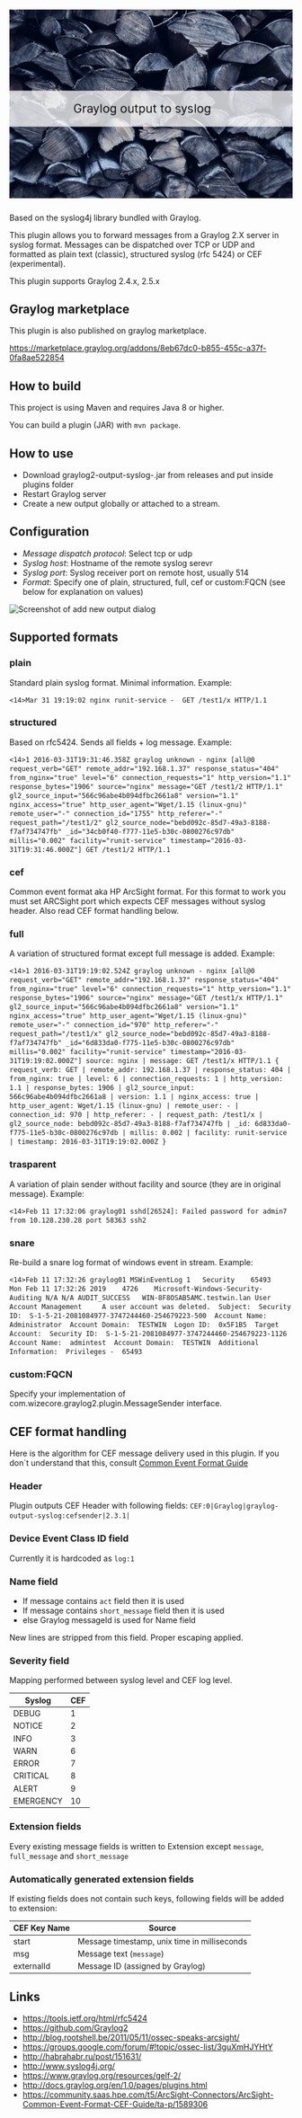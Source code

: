 # ![Graylog output plugin Syslog](graylog-output-syslog-lucas-minklein-3974.png)

Based on the syslog4j library bundled with Graylog.

This plugin allows you to forward messages from a Graylog 2.X server in syslog format. Messages can be dispatched over TCP or UDP and formatted as plain text (classic), structured syslog (rfc 5424) or CEF (experimental).

This plugin supports Graylog 2.4.x, 2.5.x

## Graylog marketplace

This plugin is also published on graylog marketplace.

https://marketplace.graylog.org/addons/8eb67dc0-b855-455c-a37f-0fa8ae522854

## How to build
This project is using Maven and requires Java 8 or higher.

You can build a plugin (JAR) with `mvn package`.

## How to use

  * Download graylog2-output-syslog-<VERSION>.jar from releases and put inside plugins folder
  * Restart Graylog server
  * Create a new output globally or attached to a stream.

## Configuration

  * *Message dispatch protocol*: Select tcp or udp
  * *Syslog host*: Hostname of the remote syslog serevr
  * *Syslog port*: Syslog receiver port on remote host, usually 514
  * *Format*: Specify one of plain, structured, full, cef or custom:FQCN (see below for explanation on values)

![Screenshot of add new output dialog](graylog2-output-syslog-2.1.3-parameters.png)

## Supported formats

### plain

Standard plain syslog format. Minimal information.
Example:
````
<14>Mar 31 19:19:02 nginx runit-service -  GET /test1/x HTTP/1.1
````

### structured

Based on rfc5424. Sends all fields + log message.
Example:
````
<14>1 2016-03-31T19:31:46.358Z graylog unknown - nginx [all@0 request_verb="GET" remote_addr="192.168.1.37" response_status="404" from_nginx="true" level="6" connection_requests="1" http_version="1.1" response_bytes="1906" source="nginx" message="GET /test1/2 HTTP/1.1" gl2_source_input="566c96abe4b094dfbc2661a8" version="1.1" nginx_access="true" http_user_agent="Wget/1.15 (linux-gnu)" remote_user="-" connection_id="1755" http_referer="-" request_path="/test1/2" gl2_source_node="bebd092c-85d7-49a3-8188-f7af734747fb" _id="34cb0f40-f777-11e5-b30c-0800276c97db" millis="0.002" facility="runit-service" timestamp="2016-03-31T19:31:46.000Z"] GET /test1/2 HTTP/1.1
````

### cef

Common event format aka HP ArcSight format. For this format to work you must set ARCSight port which expects CEF messages without syslog header. Also read CEF format handling below.

### full

A variation of structured format except full message is added.
Example:
````
<14>1 2016-03-31T19:19:02.524Z graylog unknown - nginx [all@0 request_verb="GET" remote_addr="192.168.1.37" response_status="404" from_nginx="true" level="6" connection_requests="1" http_version="1.1" response_bytes="1906" source="nginx" message="GET /test1/x HTTP/1.1" gl2_source_input="566c96abe4b094dfbc2661a8" version="1.1" nginx_access="true" http_user_agent="Wget/1.15 (linux-gnu)" remote_user="-" connection_id="970" http_referer="-" request_path="/test1/x" gl2_source_node="bebd092c-85d7-49a3-8188-f7af734747fb" _id="6d833da0-f775-11e5-b30c-0800276c97db" millis="0.002" facility="runit-service" timestamp="2016-03-31T19:19:02.000Z"] source: nginx | message: GET /test1/x HTTP/1.1 { request_verb: GET | remote_addr: 192.168.1.37 | response_status: 404 | from_nginx: true | level: 6 | connection_requests: 1 | http_version: 1.1 | response_bytes: 1906 | gl2_source_input: 566c96abe4b094dfbc2661a8 | version: 1.1 | nginx_access: true | http_user_agent: Wget/1.15 (linux-gnu) | remote_user: - | connection_id: 970 | http_referer: - | request_path: /test1/x | gl2_source_node: bebd092c-85d7-49a3-8188-f7af734747fb | _id: 6d833da0-f775-11e5-b30c-0800276c97db | millis: 0.002 | facility: runit-service | timestamp: 2016-03-31T19:19:02.000Z }
````

### trasparent

A variation of plain sender without facility and source (they are in original message).
Example:
````
<14>Feb 11 17:32:06 graylog01 sshd[26524]: Failed password for admin7 from 10.128.230.28 port 58363 ssh2
````

### snare

Re-build a snare log format of windows event in stream.
Example:
````
<14>Feb 11 17:32:26 graylog01 MSWinEventLog	1	Security	65493	Mon Feb 11 17:32:26 2019	4726	Microsoft-Windows-Security-Auditing	N/A	N/A	AUDIT_SUCCESS	WIN-8F8OSAB5AMC.testwin.lan	User Account Management		A user account was deleted.  Subject:  Security ID:  S-1-5-21-2081084977-3747244460-254679223-500  Account Name:  Administrator  Account Domain:  TESTWIN  Logon ID:  0x5F1B5  Target Account:  Security ID:  S-1-5-21-2081084977-3747244460-254679223-1126  Account Name:  admintest  Account Domain:  TESTWIN  Additional Information:  Privileges -	65493
````

### custom:FQCN

Specify your implementation of com.wizecore.graylog2.plugin.MessageSender interface.

## CEF format handling

Here is the algorithm for CEF message delivery used in this plugin. If you don`t understand that this, consult [Common Event Format Guide](https://community.saas.hpe.com/t5/ArcSight-Connectors/ArcSight-Common-Event-Format-CEF-Guide/ta-p/1589306)

### Header

Plugin outputs CEF Header with following fields: ``CEF:0|Graylog|graylog-output-syslog:cefsender|2.3.1|``

### Device Event Class ID field

Currently it is hardcoded as ``log:1``

### Name field

  - If message contains ``act`` field then it is used
  - If message contains ``short_message`` field then it is used
  - else Graylog messageId is used for Name field 
  
New lines are stripped from this field. Proper escaping applied.
  
### Severity field

Mapping performed between syslog level and CEF log level.

Syslog | CEF
--- | ---
DEBUG | 1
NOTICE | 2
INFO | 3
WARN | 6
ERROR | 7
CRITICAL | 8
ALERT | 9
EMERGENCY | 10

### Extension fields

Every existing message fields is written to Extension except ``message``, ``full_message`` and ``short_message``

### Automatically generated extension fields

If existing fields does not contain such keys, following fields will be added to extension:

CEF Key Name | Source
--- | --- 
start | Message timestamp, unix time in milliseconds
msg | Message text (``message``)
externalId | Message ID (assigned by Graylog)

## Links

  * https://tools.ietf.org/html/rfc5424
  * https://github.com/Graylog2
  * http://blog.rootshell.be/2011/05/11/ossec-speaks-arcsight/
  * https://groups.google.com/forum/#!topic/ossec-list/3guXmHJYHtY
  * http://habrahabr.ru/post/151631/
  * http://www.syslog4j.org/
  * https://www.graylog.org/resources/gelf-2/
  * http://docs.graylog.org/en/1.0/pages/plugins.html
  * https://community.saas.hpe.com/t5/ArcSight-Connectors/ArcSight-Common-Event-Format-CEF-Guide/ta-p/1589306
